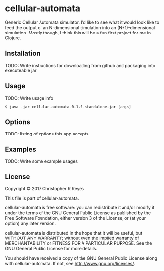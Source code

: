 # cellular-automata

Generic Cellular Automata simulator.
I'd like to see what it would look like to feed the output of an N-dimensional simulation into an (N+1)-dimensional simulation.
Mostly though, I think this will be a fun first project for me in Clojure.

## Installation

TODO: Write instructions for downloading from github and packaging into executeable jar

## Usage

TODO: Write usage info

    $ java -jar cellular-automata-0.1.0-standalone.jar [args]

## Options

TODO: listing of options this app accepts.

## Examples

TODO: Write some example usages

## License

Copyright © 2017 Christopher R Reyes

This file is part of cellular-automata.

cellular-automata is free software: you can redistribute it and/or modify
it under the terms of the GNU General Public License as published by
the Free Software Foundation, either version 3 of the License, or
(at your option) any later version.

cellular-automata is distributed in the hope that it will be useful,
but WITHOUT ANY WARRANTY; without even the implied warranty of
MERCHANTABILITY or FITNESS FOR A PARTICULAR PURPOSE.  See the
GNU General Public License for more details.

You should have received a copy of the GNU General Public License
along with cellular-automata.  If not, see <http://www.gnu.org/licenses/>.
